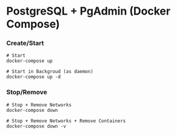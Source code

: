# PostgreSQL + PgAdmin (Docker Compose)

### Create/Start
```shell
# Start 
docker-compose up

# Start in Backgroud (as daemon)
docker-compose up -d
```

### Stop/Remove
```shell
# Stop + Remove Networks
docker-compose down

# Stop + Remove Networks + Remove Containers
docker-compose down -v
```
